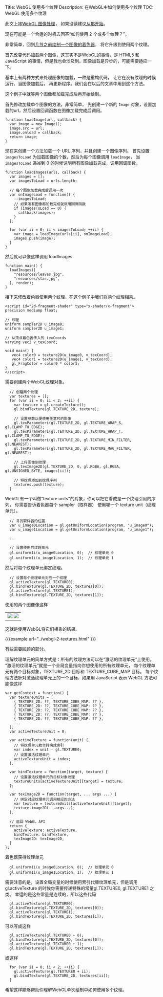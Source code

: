 Title: WebGL 使用多个纹理
Description: 在WebGL中如何使用多个纹理
TOC: WebGL 使用多个纹理


此文上接[WebGL 图像处理](webgl-image-processing.html)，
如果没读建议[从那开始](webgl-image-processing.html)。

现在可能是一个合适的时机去回答“如何使用 2 个或多个纹理？”。

非常简单，回到[几节之前绘制一个图像的着色器](webgl-image-processing.html)，
将它升级到使用两个纹理。

首先改变代码加载两个图像，这其实不是WebGL的事情，是 HTML5
和 JavaScript 的事情，但是我也会涉及到。图像加载是异步的，可能需要适应一下。

基本上有两种方式来处理图像的加载，一种是重构代码，
让它在没有纹理的时候运行，当图像加载后，
再更新程序。我们会在以后的文章中用到这个方法。

这个例子中就等两个图像都加载完成后再开始绘制。

首先修改加载单个图像的方法，非常简单，
先创建一个新的 `Image` 对象，设置加载的url，然后设置回调函数在图像加载完成后调用。

```
function loadImage(url, callback) {
  var image = new Image();
  image.src = url;
  image.onload = callback;
  return image;
}
```

现在来创建一个方法加载一个 URL 序列，并且创建一个图像序列。
首先设置 `imagesToLoad` 为加载图像的个数，然后为每个图像调用 `loadImage`，
当 `imagesToLoad` 递减到 0 的时候说明所有图像加载完成，调用回调函数。

```
function loadImages(urls, callback) {
  var images = [];
  var imagesToLoad = urls.length;

  // 每个图像加载完成后调用一次
  var onImageLoad = function() {
    --imagesToLoad;
    // 如果所有图像都加载完成就调用回调函数
    if (imagesToLoad == 0) {
      callback(images);
    }
  };

  for (var ii = 0; ii < imagesToLoad; ++ii) {
    var image = loadImage(urls[ii], onImageLoad);
    images.push(image);
  }
}
```

然后就可以像这样调用 loadImages

```
function main() {
  loadImages([
    "resources/leaves.jpg",
    "resources/star.jpg",
  ], render);
}
```

接下来修改着色器使用两个纹理，在这个例子中我们将两个纹理相乘。

```
<script id="2d-fragment-shader" type="x-shader/x-fragment">
precision mediump float;

// 纹理
uniform sampler2D u_image0;
uniform sampler2D u_image1;

// 从顶点着色器传入的 texCoords
varying vec2 v_texCoord;

void main() {
   vec4 color0 = texture2D(u_image0, v_texCoord);
   vec4 color1 = texture2D(u_image1, v_texCoord);
   gl_FragColor = color0 * color1;
}
</script>
```

需要创建两个WebGL纹理对象。

```
  // 创建两个纹理
  var textures = [];
  for (var ii = 0; ii < 2; ++ii) {
    var texture = gl.createTexture();
    gl.bindTexture(gl.TEXTURE_2D, texture);

    // 设置参数以便使用任意尺的影像
    gl.texParameteri(gl.TEXTURE_2D, gl.TEXTURE_WRAP_S, gl.CLAMP_TO_EDGE);
    gl.texParameteri(gl.TEXTURE_2D, gl.TEXTURE_WRAP_T, gl.CLAMP_TO_EDGE);
    gl.texParameteri(gl.TEXTURE_2D, gl.TEXTURE_MIN_FILTER, gl.NEAREST);
    gl.texParameteri(gl.TEXTURE_2D, gl.TEXTURE_MAG_FILTER, gl.NEAREST);

    // 上传图像到纹理
    gl.texImage2D(gl.TEXTURE_2D, 0, gl.RGBA, gl.RGBA, gl.UNSIGNED_BYTE, images[ii]);

    // 将纹理添加到纹理序列
    textures.push(texture);
  }
```

WebGL有一个叫做"texture units"的对象，你可以把它看成是一个纹理引用的序列，
你需要告诉着色器每个 sampler（取样器） 使用哪一个 texture unit（纹理单元）。

```
  // 寻找取样器的位置
  var u_image0Location = gl.getUniformLocation(program, "u_image0");
  var u_image1Location = gl.getUniformLocation(program, "u_image1");

  ...

  // 设置使用的纹理单元
  gl.uniform1i(u_image0Location, 0);  // 纹理单元 0
  gl.uniform1i(u_image1Location, 1);  // 纹理单元 1
```

然后将每个纹理单元绑定纹理。

```
  // 设置每个纹理单元对应一个纹理
  gl.activeTexture(gl.TEXTURE0);
  gl.bindTexture(gl.TEXTURE_2D, textures[0]);
  gl.activeTexture(gl.TEXTURE1);
  gl.bindTexture(gl.TEXTURE_2D, textures[1]);
```

使用的两个图像像这样

<style>.glocal-center { text-align: center; } .glocal-center-content { margin-left: auto; margin-right: auto; }</style>
<div class="glocal-center"><table class="glocal-center-content"><tr><td><img src="../resources/leaves.jpg" /> <img src="../resources/star.jpg" /></td></tr></table></div>

这就是使用WebGL将它们相乘的结果。

{{{example url="../webgl-2-textures.html" }}}

有些需要回顾的部分。

理解纹理单元的简单方式是：所有的纹理方法可以在“激活的纹理单元”上使用，
“激活的纹理单元”就是一个全局变量指向你想使用的所有纹理单元，
每个纹理单元有两个目标对象，TEXTURE_2D 目标和 TEXTURE_CUBE_MAP 目标。
每个纹理方法针对激活纹理单元上的一个目标，如果用 JavaScript 表示 WebGL
方法可能像这样

```
var getContext = function() {
  var textureUnits = [
    { TEXTURE_2D: ??, TEXTURE_CUBE_MAP: ?? },
    { TEXTURE_2D: ??, TEXTURE_CUBE_MAP: ?? },
    { TEXTURE_2D: ??, TEXTURE_CUBE_MAP: ?? },
    { TEXTURE_2D: ??, TEXTURE_CUBE_MAP: ?? },
    { TEXTURE_2D: ??, TEXTURE_CUBE_MAP: ?? },
    ...
  ];
  var activeTextureUnit = 0;

  var activeTexture = function(unit) {
    // 将纹理单元枚举转换成索引
    var index = unit - gl.TEXTURE0;
    // 设置激活纹理单元
    activeTextureUnit = index;
  };

  var bindTexture = function(target, texture) {
    // 设置激活纹理单元的目标对象纹理
    textureUnits[activeTextureUnit][target] = texture;
  };

  var texImage2D = function(target, ... args ...) {
    // 绑定对应纹理单元调用相应的方法
    var texture = textureUnits[activeTextureUnit][target];
    texture.image2D(...args...);
  };

  // 返回 WebGL API
  return {
    activeTexture: activeTexture,
    bindTexture: bindTexture,
    texImage2D: texImage2D,
  }
};
```

着色器获得纹理单元

```
  gl.uniform1i(u_image0Location, 0);  // 纹理单元 0
  gl.uniform1i(u_image1Location, 1);  // 纹理单元 1
```

需要注意的是，设置全局变量的时候使用索引代替纹理单元，但是调用 gl.activeTexture
的时候你需要传递特殊的常量gl.TEXTURE0, gl.TEXTURE1 之类。
幸运的是这些常量是连续的，所以这些代码

```
  gl.activeTexture(gl.TEXTURE0);
  gl.bindTexture(gl.TEXTURE_2D, textures[0]);
  gl.activeTexture(gl.TEXTURE1);
  gl.bindTexture(gl.TEXTURE_2D, textures[1]);
```

可以写成这样

```
  gl.activeTexture(gl.TEXTURE0 + 0);
  gl.bindTexture(gl.TEXTURE_2D, textures[0]);
  gl.activeTexture(gl.TEXTURE0 + 1);
  gl.bindTexture(gl.TEXTURE_2D, textures[1]);
```

或这样

```
  for (var ii = 0; ii < 2; ++ii) {
    gl.activeTexture(gl.TEXTURE0 + ii);
    gl.bindTexture(gl.TEXTURE_2D, textures[ii]);
  }
```

希望这样能够帮助你理解WebGL单次绘制中如何使用多个纹理。



